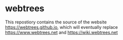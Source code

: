 # webtrees
This repostiory contains the source of the website <https://webtrees.github.io>, which
will eventually replace <https://www.webtrees.net> and <https://wiki.webtrees.net>
